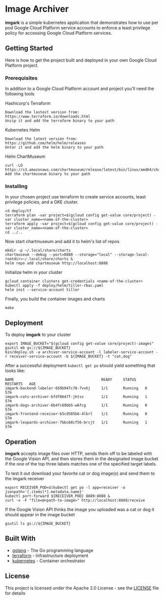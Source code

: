 # Image Archiver

**imgark** is a simple kubernetes application that demonstrates how to use per pod Google Cloud Platform
service accounts to enforce a least privilege policy for accessing Google Cloud Platform services.

## Getting Started

Here is how to get the project built and deployed in your own Google Cloud Platform project.

### Prerequisites

In addition to a Google Cloud Platform account and project you'll need the following tools

Hashicorp's Terraform
```
Download the lastest version from: https://www.terraform.io/downloads.html
Unzip it and add the terraform binary to your path
```
Kubernetes Helm
```
Download the latest version from: https://github.com/helm/helm/releases
Untar it and add the helm binary to your path
```
Helm ChartMuseum
```
curl -LO https://s3.amazonaws.com/chartmuseum/release/latest/bin/linux/amd64/chartmuseum
Add the chartmuseum binary to your path
```

### Installing

In your chosen project use terraform to create service accounts, least privilege policies, and a GKE cluster.

```
cd deploy/tf
terraform plan -var project=$(gcloud config get-value core/project) -var cluster_name=<name-of-the-cluster>
terraform apply -var project=$(gcloud config get-value core/project) -var cluster_name=<name-of-the-cluster>
cd ../..
```

Now start chartmuseum and add it to helm's list of repos

```
mkdir -p ~/.local/share/charts
chartmuseum --debug --port=8888 --storage="local" --storage-local-rootdir=~/.local/share/charts &
helm repo add chartmuseum http://localhost:8888
```

Initialize helm in your cluster
```
gcloud container clusters get-credentials <name-of-the-cluster>
kubectl apply -f deploy/helm/tiller-rbac.yaml
helm init --service-account tiller
```

Finally, you build the container images and charts
```
make
```

## Deployment

To deploy **imgark** to your cluster
```
export IMAGE_BUCKET="$(gcloud config get-value core/project)-images"
gsutil mb gs://${IMAGE_BUCKET}
bin/deploy.sh -a archiver-service-account -l labeler-service-account -r receiver-service-account -b ${IMAGE_BUCKET} -t "cat,dog"
```

After a successful deployment ```kubectl get po``` should yield something that looks like:
```
NAME                                        READY     STATUS    RESTARTS   AGE
imgark-backend-labeler-659b947c78-7vvhj     1/1       Running   0          57m
imgark-cats-archiver-bfdf8647f-jktsv        1/1       Running   1          57m
imgark-dogs-archiver-6b4fc69bb5-w6fcg       1/1       Running   0          57m
imgark-frontend-receiver-b5cd585b6-4lkrl    1/1       Running   0          57m
imgark-leopards-archiver-7bbc68cf56-brcjt   1/1       Running   1          57m
```

## Operation

**imgark** accepts image files over HTTP, sends them off to be labeled with the Google Vision API, and then 
stores them in the designated image bucket if the one of the top three labels matches one of the specified
target labels.

To test it out download your favorite cat or dog image(s) and send them to the imgark receiver
```
export RECEIVER_POD=$(kubectl get po -l app=receiver -o jsonpath='{.items[*].metadata.name}'
kubectl port-forward ${RECEIVER_POD} 8889:8080 &
curl -v -F "file=@<path-to-image>" http://localhost:8889/receive
```
If the Google Vision API thinks the image you uploaded was a cat or dog it should appear in the image bucket
```
gsutil ls gs://${IMAGE_BUCKET}
```

## Built With

* [golang](https://golang.org) - The Go programming language
* [terraform](https://www.terraform.io/) - Infrastructure deployment
* [kubernetes](https://kubernetes.io/) - Container orchestrator

## License

This project is licensed under the Apache 2.0 License - see the [LICENSE](LICENSE) file for details

